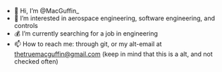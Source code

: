 - 👋 Hi, I’m @MacGuffin_
- :milky_way: I’m interested in aerospace engineering, software engineering, and controls
- :moneybag: I’m currently searching for a job in engineering
- 📫 How to reach me: through git, or my alt-email at thetruemacguffin@gmail.com (keep in mind that this is a alt, and not checked often)

<!---
MacGuffin-Underscore/MacGuffin-Underscore is a ✨ special ✨ repository because its `README.md` (this file) appears on your GitHub profile.
You can click the Preview link to take a look at your changes.
--->
